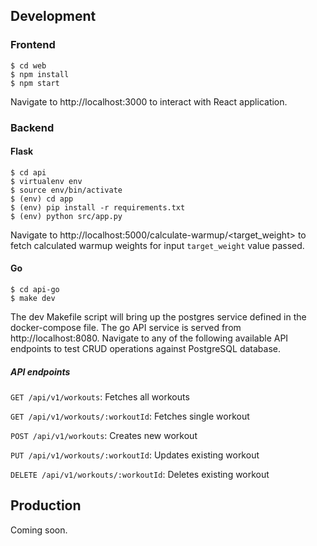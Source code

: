 ## Development
### Frontend

```
$ cd web
$ npm install
$ npm start
```

Navigate to http://localhost:3000 to interact with React application.

### Backend

#### Flask
```
$ cd api
$ virtualenv env
$ source env/bin/activate
$ (env) cd app
$ (env) pip install -r requirements.txt
$ (env) python src/app.py
```

Navigate to http://localhost:5000/calculate-warmup/<target_weight> to fetch calculated warmup weights for input `target_weight` value passed.

#### Go
```
$ cd api-go
$ make dev 
```

The dev Makefile script will bring up the postgres service defined in the docker-compose file.
The go API service is served from http://localhost:8080. Navigate to any of the following available API endpoints to test CRUD operations against PostgreSQL database.

##### API endpoints

`GET /api/v1/workouts`: Fetches all workouts

`GET /api/v1/workouts/:workoutId`: Fetches single workout

`POST /api/v1/workouts`: Creates new workout

`PUT /api/v1/workouts/:workoutId`: Updates existing workout

`DELETE /api/v1/workouts/:workoutId`: Deletes existing workout

## Production

Coming soon.

